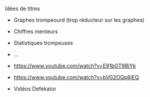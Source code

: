 Idées de titres
* Graphes trompeourd (trop réducteur sur les graphes)
* Chiffres menteurs
* Statistiques trompeuses
* ...

* https://www.youtube.com/watch?v=E91bGT9BjYk
* https://www.youtube.com/watch?v=bVG2OQp6jEQ
* Vidéos Defekator


